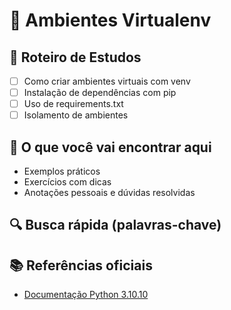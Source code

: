 # 📘 Ambientes Virtualenv

## 🧭 Roteiro de Estudos

- [ ] Como criar ambientes virtuais com venv
- [ ] Instalação de dependências com pip
- [ ] Uso de requirements.txt
- [ ] Isolamento de ambientes

## 📂 O que você vai encontrar aqui

- Exemplos práticos
- Exercícios com dicas
- Anotações pessoais e dúvidas resolvidas

## 🔍 Busca rápida (palavras-chave)

<!-- ambientes_virtualenv, estudo, python, exemplos -->

## 📚 Referências oficiais

- [Documentação Python 3.10.10](https://docs.python.org/3.10/)
